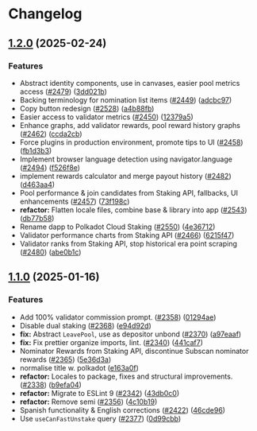 # Changelog

## [1.2.0](https://github.com/polkadot-cloud/polkadot-staking-dashboard/compare/locales-v1.1.0...locales-v1.2.0) (2025-02-24)


### Features

* Abstract identity components, use in canvases, easier pool metrics access ([#2479](https://github.com/polkadot-cloud/polkadot-staking-dashboard/issues/2479)) ([3dd021b](https://github.com/polkadot-cloud/polkadot-staking-dashboard/commit/3dd021be779485875b0976cca70ec36bd293b370))
* Backing terminology for nomination list items ([#2449](https://github.com/polkadot-cloud/polkadot-staking-dashboard/issues/2449)) ([adcbc97](https://github.com/polkadot-cloud/polkadot-staking-dashboard/commit/adcbc9784e31588e92d81cce56ff3554bf9b7895))
* Copy button redesign ([#2528](https://github.com/polkadot-cloud/polkadot-staking-dashboard/issues/2528)) ([a4b88fb](https://github.com/polkadot-cloud/polkadot-staking-dashboard/commit/a4b88fb8f73622af169cf0949f7025e7db79b07f))
* Easier access to validator metrics ([#2450](https://github.com/polkadot-cloud/polkadot-staking-dashboard/issues/2450)) ([12379a5](https://github.com/polkadot-cloud/polkadot-staking-dashboard/commit/12379a5f041d742b67a70672fa093379ee8cf397))
* Enhance graphs, add validator rewards, pool reward history graphs ([#2462](https://github.com/polkadot-cloud/polkadot-staking-dashboard/issues/2462)) ([ccda2cb](https://github.com/polkadot-cloud/polkadot-staking-dashboard/commit/ccda2cbaeac8075e8a6650410538f9f0ae9885d5))
* Force plugins in production environment, promote tips to UI ([#2458](https://github.com/polkadot-cloud/polkadot-staking-dashboard/issues/2458)) ([fb1d3b3](https://github.com/polkadot-cloud/polkadot-staking-dashboard/commit/fb1d3b39e136a6c16c7946900aa7447c3d126ceb))
* Implement browser language detection using navigator.language ([#2494](https://github.com/polkadot-cloud/polkadot-staking-dashboard/issues/2494)) ([f526f8e](https://github.com/polkadot-cloud/polkadot-staking-dashboard/commit/f526f8ef060774810972b9596138d007633779a3))
* implement rewards calculator and merge payout history ([#2482](https://github.com/polkadot-cloud/polkadot-staking-dashboard/issues/2482)) ([d463aa4](https://github.com/polkadot-cloud/polkadot-staking-dashboard/commit/d463aa4bb361e3cdfed435a12ad8713b9a9d04ec))
* Pool performance & join candidates from Staking API, fallbacks, UI enhancements ([#2457](https://github.com/polkadot-cloud/polkadot-staking-dashboard/issues/2457)) ([73f198c](https://github.com/polkadot-cloud/polkadot-staking-dashboard/commit/73f198c7956bfbd1cbb47780bcfac8e10d15d689))
* **refactor:** Flatten locale files, combine base & library into app ([#2543](https://github.com/polkadot-cloud/polkadot-staking-dashboard/issues/2543)) ([db77b58](https://github.com/polkadot-cloud/polkadot-staking-dashboard/commit/db77b58f77871e5d53175bb1a750dc41d0dffa76))
* Rename dapp to Polkadot Cloud Staking ([#2550](https://github.com/polkadot-cloud/polkadot-staking-dashboard/issues/2550)) ([4e36712](https://github.com/polkadot-cloud/polkadot-staking-dashboard/commit/4e3671232bb0e7ffcbf73348c1a2af883277146f))
* Validator performance charts from Staking API ([#2466](https://github.com/polkadot-cloud/polkadot-staking-dashboard/issues/2466)) ([6215f47](https://github.com/polkadot-cloud/polkadot-staking-dashboard/commit/6215f4731505e95bf78ffe826f57918b99e7a6a5))
* Validator ranks from Staking API, stop historical era point scraping ([#2480](https://github.com/polkadot-cloud/polkadot-staking-dashboard/issues/2480)) ([abe0b1c](https://github.com/polkadot-cloud/polkadot-staking-dashboard/commit/abe0b1c097dc89b60fd2c540fe84f66f69a2b6c4))

## [1.1.0](https://github.com/polkadot-cloud/polkadot-staking-dashboard/compare/locales-v1.0.0...locales-v1.1.0) (2025-01-16)


### Features

* Add 100% validator commission prompt. ([#2358](https://github.com/polkadot-cloud/polkadot-staking-dashboard/issues/2358)) ([01294ae](https://github.com/polkadot-cloud/polkadot-staking-dashboard/commit/01294aed9a437a26fe5543f8abb48ae5a0023cec))
* Disable dual staking ([#2368](https://github.com/polkadot-cloud/polkadot-staking-dashboard/issues/2368)) ([e94d92d](https://github.com/polkadot-cloud/polkadot-staking-dashboard/commit/e94d92d27fee4739a1f349a4c5ed897cae24fa1a))
* **fix:** Abstract `LeavePool`, use as depositor unbond ([#2370](https://github.com/polkadot-cloud/polkadot-staking-dashboard/issues/2370)) ([a97eaaf](https://github.com/polkadot-cloud/polkadot-staking-dashboard/commit/a97eaaf1591a0306d6de760ee6f74875fb4d52de))
* **fix:** Fix prettier organize imports, lint. ([#2340](https://github.com/polkadot-cloud/polkadot-staking-dashboard/issues/2340)) ([441caf7](https://github.com/polkadot-cloud/polkadot-staking-dashboard/commit/441caf7069b7d9a59116c05a88e82748e7b31388))
* Nominator Rewards from Staking API, discontinue Subscan nominator rewards ([#2365](https://github.com/polkadot-cloud/polkadot-staking-dashboard/issues/2365)) ([5e36d3a](https://github.com/polkadot-cloud/polkadot-staking-dashboard/commit/5e36d3ae97177b19fc4875a891958b70186b0781))
* normalise title w. polkadot ([e163a0f](https://github.com/polkadot-cloud/polkadot-staking-dashboard/commit/e163a0fa411764e335e9e5a858f8ba1bc2140f62))
* **refactor:** Locales to package, fixes and structural improvements. ([#2338](https://github.com/polkadot-cloud/polkadot-staking-dashboard/issues/2338)) ([b9efa04](https://github.com/polkadot-cloud/polkadot-staking-dashboard/commit/b9efa04f90839b13d6276c2209229d6adfe330f4))
* **refactor:** Migrate to ESLint 9 ([#2342](https://github.com/polkadot-cloud/polkadot-staking-dashboard/issues/2342)) ([43db0c0](https://github.com/polkadot-cloud/polkadot-staking-dashboard/commit/43db0c0259de34f7ce989de4b7596011e8a22000))
* **refactor:** Remove semi ([#2356](https://github.com/polkadot-cloud/polkadot-staking-dashboard/issues/2356)) ([4c10b19](https://github.com/polkadot-cloud/polkadot-staking-dashboard/commit/4c10b192612f557128b3eb23af68a24a993f41e7))
* Spanish functionality & English corrections ([#2422](https://github.com/polkadot-cloud/polkadot-staking-dashboard/issues/2422)) ([46cde96](https://github.com/polkadot-cloud/polkadot-staking-dashboard/commit/46cde9698855126fbca1b0193b4ca3d11ed8c506))
* Use `useCanFastUnstake` query ([#2377](https://github.com/polkadot-cloud/polkadot-staking-dashboard/issues/2377)) ([0d99cbb](https://github.com/polkadot-cloud/polkadot-staking-dashboard/commit/0d99cbb7156c30a047b4db32187977c1bc7b42c4))
